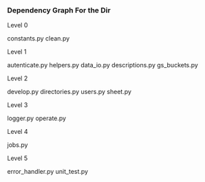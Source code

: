 ### Dependency Graph For the Dir

Level 0 

constants.py
clean.py

Level 1

autenticate.py
helpers.py
data_io.py
descriptions.py
gs_buckets.py

Level 2

develop.py
directories.py
users.py
sheet.py

Level 3

logger.py
operate.py

Level 4

jobs.py

Level 5

error_handler.py
unit_test.py